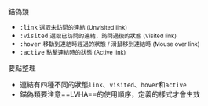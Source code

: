 錨偽類
- `:link` <small>選取未訪問的連結 (Unvisited link)</small>
- `:visited` <small>選取已訪問的連結，訪問過後的狀態 (Visited link)</small>
- `:hover` <small>移動到連結時經過的狀態 / 滑鼠移到連結時 (Mouse over link)</small>
- `:active` <small>點擊連結時的狀態 (Active link)</small>

要點整理
- 連結有四種不同的狀態`link`、`visited`、`hover`和`active`
- 錨偽類要注意==LVHA==的使用順序，定義的樣式才會生效